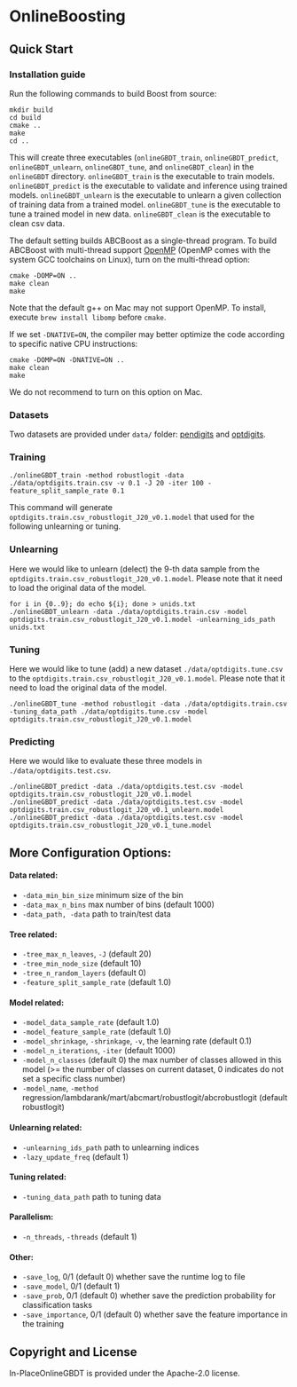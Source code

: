 # OnlineBoosting

## Quick Start
### Installation guide
Run the following commands to build Boost from source:
```
mkdir build
cd build
cmake ..
make
cd ..
```

This will create three executables (`onlineGBDT_train`, `onlineGBDT_predict`, `onlineGBDT_unlearn`, `onlineGBDT_tune`, and `onlineGBDT_clean`) in the `onlineGBDT` directory.
`onlineGBDT_train` is the executable to train models.
`onlineGBDT_predict` is the executable to validate and inference using trained models.
`onlineGBDT_unlearn` is the executable to unlearn a given collection of training data from a trained model.
`onlineGBDT_tune` is the executable to tune a trained model in new data.
`onlineGBDT_clean` is the executable to clean csv data.

The default setting builds ABCBoost as a single-thread program.  To build ABCBoost with multi-thread support [OpenMP](https://en.wikipedia.org/wiki/OpenMP) (OpenMP comes with the system GCC toolchains on Linux), turn on the multi-thread option:
```
cmake -DOMP=ON ..
make clean
make
```
Note that the default g++ on Mac may not support OpenMP.  To install, execute `brew install libomp` before `cmake`.


If we set `-DNATIVE=ON`, the compiler may better optimize the code according to specific native CPU instructions: 
```
cmake -DOMP=ON -DNATIVE=ON .. 
make clean
make
```
We do not recommend to turn on this option on Mac. 

### Datasets 

Two datasets are provided under `data/` folder: [pendigits](https://archive.ics.uci.edu/dataset/81/pen+based+recognition+of+handwritten+digits) and [optdigits](https://archive.ics.uci.edu/dataset/80/optical+recognition+of+handwritten+digits).

### Training
```
./onlineGBDT_train -method robustlogit -data ./data/optdigits.train.csv -v 0.1 -J 20 -iter 100 -feature_split_sample_rate 0.1
```
This command will generate `optdigits.train.csv_robustlogit_J20_v0.1.model` that used for the following unlearning or tuning.

### Unlearning
Here we would like to unlearn (delect) the 9-th data sample from the `optdigits.train.csv_robustlogit_J20_v0.1.model`.
Please note that it need to load the original data of the model.
```
for i in {0..9}; do echo ${i}; done > unids.txt
./onlineGBDT_unlearn -data ./data/optdigits.train.csv -model optdigits.train.csv_robustlogit_J20_v0.1.model -unlearning_ids_path unids.txt
```

### Tuning
Here we would like to tune (add) a new dataset `./data/optdigits.tune.csv` to the `optdigits.train.csv_robustlogit_J20_v0.1.model`.
Please note that it need to load the original data of the model.
```
./onlineGBDT_tune -method robustlogit -data ./data/optdigits.train.csv -tuning_data_path ./data/optdigits.tune.csv -model optdigits.train.csv_robustlogit_J20_v0.1.model
```

### Predicting
Here we would like to evaluate these three models in `./data/optdigits.test.csv`.
```
./onlineGBDT_predict -data ./data/optdigits.test.csv -model optdigits.train.csv_robustlogit_J20_v0.1.model
./onlineGBDT_predict -data ./data/optdigits.test.csv -model optdigits.train.csv_robustlogit_J20_v0.1_unlearn.model
./onlineGBDT_predict -data ./data/optdigits.test.csv -model optdigits.train.csv_robustlogit_J20_v0.1_tune.model
```

## More Configuration Options:
#### Data related:
* `-data_min_bin_size` minimum size of the bin
* `-data_max_n_bins` max number of bins (default 1000)
* `-data_path, -data` path to train/test data
#### Tree related:
* `-tree_max_n_leaves`, `-J` (default 20)
* `-tree_min_node_size` (default 10)
* `-tree_n_random_layers` (default 0)
* `-feature_split_sample_rate` (default 1.0)
#### Model related:
* `-model_data_sample_rate` (default 1.0)
* `-model_feature_sample_rate` (default 1.0)
* `-model_shrinkage`, `-shrinkage`, `-v`, the learning rate (default 0.1)
* `-model_n_iterations`, `-iter` (default 1000)
* `-model_n_classes` (default 0) the max number of classes allowed in this model (>= the number of classes on current dataset, 0 indicates do not set a specific class number)
* `-model_name`, `-method` regression/lambdarank/mart/abcmart/robustlogit/abcrobustlogit (default robustlogit)
#### Unlearning related:
* `-unlearning_ids_path` path to unlearning indices
* `-lazy_update_freq` (default 1)
#### Tuning related:
* `-tuning_data_path` path to tuning data
#### Parallelism:
* `-n_threads`, `-threads` (default 1)
#### Other:
* `-save_log`, 0/1 (default 0) whether save the runtime log to file
* `-save_model`, 0/1 (default 1)
* `-save_prob`, 0/1 (default 0) whether save the prediction probability for classification tasks
* `-save_importance`, 0/1 (default 0) whether save the feature importance in the training


## Copyright and License
In-PlaceOnlineGBDT is provided under the Apache-2.0 license.
